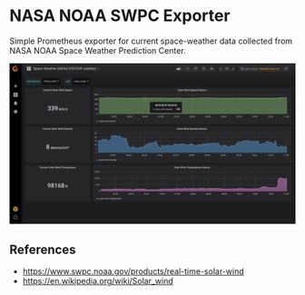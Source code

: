 # NASA NOAA SWPC Exporter

Simple Prometheus exporter for current space-weather data collected from NASA
NOAA Space Weather Prediction Center.

![screen](./img/screenshot.png)

## References

* https://www.swpc.noaa.gov/products/real-time-solar-wind
* https://en.wikipedia.org/wiki/Solar_wind
